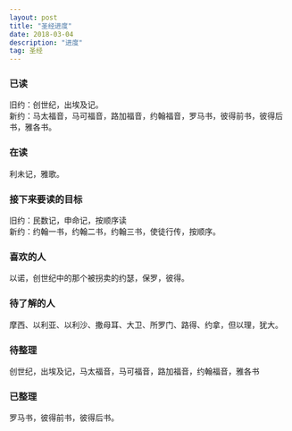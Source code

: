 ```yaml
---
layout: post
title: "圣经进度"
date: 2018-03-04
description: "进度"
tag: 圣经 
---
```

### 已读
旧约：创世纪，出埃及记。  
新约：马太福音，马可福音，路加福音，约翰福音，罗马书，彼得前书，彼得后书，雅各书。  
### 在读
利未记，雅歌。
### 接下来要读的目标
旧约：民数记，申命记，按顺序读  
新约：约翰一书，约翰二书，约翰三书，使徒行传，按顺序。  
### 喜欢的人
以诺，创世纪中的那个被拐卖的约瑟，保罗，彼得。  
### 待了解的人
摩西、以利亚、以利沙、撒母耳、大卫、所罗门、路得、约拿，但以理，犹大。  
### 待整理
创世纪，出埃及记，马太福音，马可福音，路加福音，约翰福音，雅各书  
### 已整理 
罗马书，彼得前书，彼得后书。  
